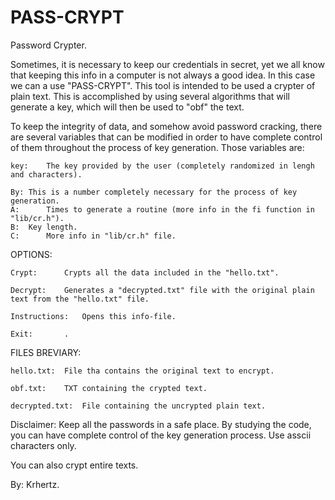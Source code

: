 # PASS-CRYPT
Password Crypter.

Sometimes, it is necessary to keep our credentials in secret, yet we all know that keeping this info in a 
computer is not always a good idea. In this case we can a use "PASS-CRYPT". This tool is intended to be used a 
crypter of plain text. This is accomplished by using several algorithms that will generate a key, which 
will then be used to "obf" the text.

To keep the integrity of data, and somehow avoid password cracking, there are several variables that can be
modified in order to have complete control of them throughout the process of key generation. Those variables are:

    key:	The key provided by the user (completely randomized in lengh and characters).
    
    By:	This is a number completely necessary for the process of key generation.
    A:	    Times to generate a routine (more info in the fi function in "lib/cr.h"). 
    B: 	Key length.
    C:	    More info in "lib/cr.h" file.
    
OPTIONS:

    Crypt:   	Crypts all the data included in the "hello.txt".

    Decrypt: 	Generates a "decrypted.txt" file with the original plain text from the "hello.txt" file.

    Instructions:	Opens this info-file.

    Exit:		.



FILES BREVIARY:

    hello.txt:	File tha contains the original text to encrypt.

    obf.txt:	TXT containing the crypted text.

    decrypted.txt:	File containing the uncrypted plain text.
 
Disclaimer: Keep all the passwords in a safe place. By studying the code, you can have complete control of the
            key generation process. Use asscii characters only.
             
You can also crypt entire texts.

By: Krhertz.
